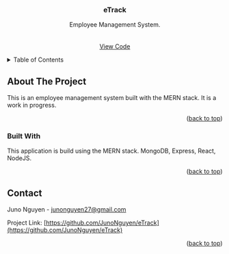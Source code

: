 <a name="readme-top"></a>


<br />
<div align="center">

  <h3 align="center">eTrack</h3>

  <p align="center">
  Employee Management System.
    <br />
    <br />
    <br />
    <a href="https://github.com/JunoNguyen/eTrack">View Code</a>
  </p>
</div>



<!-- TABLE OF CONTENTS -->
<details>
  <summary>Table of Contents</summary>
  <ol>
    <li>
      <a href="#about-the-project">About The Project</a>
      <ul>
        <li><a href="#built-with">Built With</a></li>
      </ul>
    </li>
    <li><a href="#contact">Contact</a></li>
  </ol>
</details>



<!-- ABOUT THE PROJECT -->
## About The Project

<!-- [![Product Name Screen Shot][product-screenshot]](https://example.com) -->

This is an employee management system built with the MERN stack. It is a work in progress.

<p align="right">(<a href="#readme-top">back to top</a>)</p>



### Built With

This application is build using the MERN stack. MongoDB, Express, React, NodeJS.

<p align="right">(<a href="#readme-top">back to top</a>)</p>

## Contact

Juno Nguyen - junonguyen27@gmail.com

Project Link: [https://github.com/JunoNguyen/eTrack](https://github.com/JunoNguyen/eTrack)

<p align="right">(<a href="#readme-top">back to top</a>)</p>